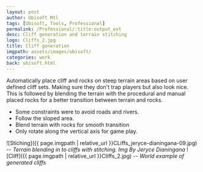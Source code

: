 ```yaml
---
layout: post
author: Ubisoft Mtl
tags: [Ubisoft, Tools, Professional]
permalink: /Professional/:title:output_ext
desc: Cliff generation and terrain stitching
logo: Cliffs_2.jpg
title: Cliff generation
imgpath: assets/images/ubisoft/
categories: work
back: ubisoft.html
---
```


Automatically place cliff and rocks on steep terrain areas based on user defined cliff sets. Making sure they don't trap players but also look nice. This is followed by blending the terrain with the procedural and manual placed rocks for a better transition between terrain and rocks.

- Some constraints were to avoid roads and rivers.
- Follow the sloped area. 
- Blend terrain with rocks for smooth transition
- Only rotate along the vertical axis for game play.

![Stiching]({{ page.imgpath | relative_url }}CLiffs_jeryce-dianingana-09.jpg)
-- *Terrain blending in to cliffs with stitching. Img By Jeryce Dianingana*
![Cliff]({{ page.imgpath | relative_url }}Cliffs_2.jpg)
-- *World example of generated cliffs*